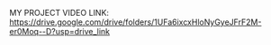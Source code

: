 MY PROJECT VIDEO LINK:
https://drive.google.com/drive/folders/1UFa6ixcxHloNyGyeJFrF2M-er0Moq--D?usp=drive_link
